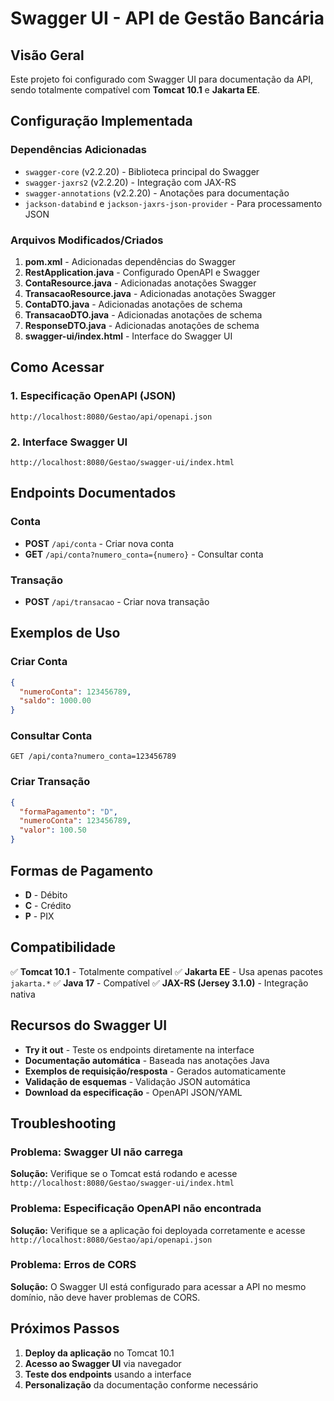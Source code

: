 # Swagger UI - API de Gestão Bancária

## Visão Geral

Este projeto foi configurado com Swagger UI para documentação da API, sendo totalmente compatível com **Tomcat 10.1** e **Jakarta EE**.

## Configuração Implementada

### Dependências Adicionadas
- `swagger-core` (v2.2.20) - Biblioteca principal do Swagger
- `swagger-jaxrs2` (v2.2.20) - Integração com JAX-RS
- `swagger-annotations` (v2.2.20) - Anotações para documentação
- `jackson-databind` e `jackson-jaxrs-json-provider` - Para processamento JSON

### Arquivos Modificados/Criados

1. **pom.xml** - Adicionadas dependências do Swagger
2. **RestApplication.java** - Configurado OpenAPI e Swagger
3. **ContaResource.java** - Adicionadas anotações Swagger
4. **TransacaoResource.java** - Adicionadas anotações Swagger
5. **ContaDTO.java** - Adicionadas anotações de schema
6. **TransacaoDTO.java** - Adicionadas anotações de schema
7. **ResponseDTO.java** - Adicionadas anotações de schema
8. **swagger-ui/index.html** - Interface do Swagger UI

## Como Acessar

### 1. Especificação OpenAPI (JSON)
```
http://localhost:8080/Gestao/api/openapi.json
```

### 2. Interface Swagger UI
```
http://localhost:8080/Gestao/swagger-ui/index.html
```

## Endpoints Documentados

### Conta
- **POST** `/api/conta` - Criar nova conta
- **GET** `/api/conta?numero_conta={numero}` - Consultar conta

### Transação
- **POST** `/api/transacao` - Criar nova transação

## Exemplos de Uso

### Criar Conta
```json
{
  "numeroConta": 123456789,
  "saldo": 1000.00
}
```

### Consultar Conta
```
GET /api/conta?numero_conta=123456789
```

### Criar Transação
```json
{
  "formaPagamento": "D",
  "numeroConta": 123456789,
  "valor": 100.50
}
```

## Formas de Pagamento
- **D** - Débito
- **C** - Crédito
- **P** - PIX

## Compatibilidade

✅ **Tomcat 10.1** - Totalmente compatível
✅ **Jakarta EE** - Usa apenas pacotes `jakarta.*`
✅ **Java 17** - Compatível
✅ **JAX-RS (Jersey 3.1.0)** - Integração nativa

## Recursos do Swagger UI

- **Try it out** - Teste os endpoints diretamente na interface
- **Documentação automática** - Baseada nas anotações Java
- **Exemplos de requisição/resposta** - Gerados automaticamente
- **Validação de esquemas** - Validação JSON automática
- **Download da especificação** - OpenAPI JSON/YAML

## Troubleshooting

### Problema: Swagger UI não carrega
**Solução:** Verifique se o Tomcat está rodando e acesse `http://localhost:8080/Gestao/swagger-ui/index.html`

### Problema: Especificação OpenAPI não encontrada
**Solução:** Verifique se a aplicação foi deployada corretamente e acesse `http://localhost:8080/Gestao/api/openapi.json`

### Problema: Erros de CORS
**Solução:** O Swagger UI está configurado para acessar a API no mesmo domínio, não deve haver problemas de CORS.

## Próximos Passos

1. **Deploy da aplicação** no Tomcat 10.1
2. **Acesso ao Swagger UI** via navegador
3. **Teste dos endpoints** usando a interface
4. **Personalização** da documentação conforme necessário 